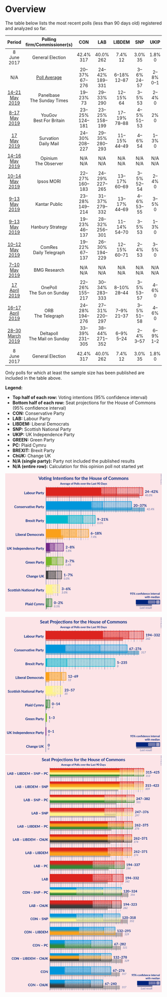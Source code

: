 # Overview

The table below lists the most recent polls (less than 90 days old) registered and analyzed so far.

| Period     | Polling firm/Commissioner(s) | CON | LAB | LIBDEM | SNP | UKIP | GREEN | PC | BREXIT | ChUK |
|:----------:|:----------------------------:|:--:|:--:|:--:|:--:|:--:|:--:|:--:|:--:|:--:|
| 8 June 2017 | General Election | 42.4% <br> 317 | 40.0% <br> 262 | 7.4% <br> 12 | 3.0% <br> 35 | 1.8% <br> 0 | 1.6% <br> 1 | 0.5% <br> 4 | 0.0% <br> 0 | 0.0% <br> 0 |
| N/A | [Poll Average](average.html) | 20–37% <br> 67–276 | 24–42% <br> 189–331 | 6–18% <br> 12–87 | 3–6% <br> 24–57 | 2–8% <br> 0–1 | 2–7% <br> 1–3 | 0–2% <br> 0–14 | 9–21% <br> 5–235 | 1–7% <br> 0 |
| [14–21 May 2019](2019-05-21-Panelbase.html) | Panelbase <br> The Sunday Times | 19–23% <br> 73 | 29–33% <br> 290 | 12–15% <br> 64 | 3–5% <br> 53 | 2–4% <br> 0 | 4–6% <br> 2 | N/A <br> N/A | 17–21% <br> 146 | 3–5% <br> 0 |
| [8–17 May 2019](2019-05-17-YouGov.html) | YouGov <br> Best For Britain | 23–25% <br> 124–181 | 23–25% <br> 158–199 | 17–19% <br> 78–88 | 4–5% <br> 51–53 | 2% <br> 0 | 6–7% <br> 3 | 1% <br> 3–6 | 17–19% <br> 142–170 | 2% <br> 0 |
| [17 May 2019](2019-05-17-Survation.html) | Survation <br> Daily Mail | 24–30% <br> 208–227 | 29–35% <br> 280–293 | 11–15% <br> 44–49 | 4–6% <br> 54 | 1–3% <br> 0 | 2–4% <br> 2 | 0–1% <br> 0 | 11–15% <br> 24–25 | 1–3% <br> 0 |
| [14–16 May 2019](2019-05-16-Opinium.html) | Opinium <br> The Observer | N/A <br> N/A | N/A <br> N/A | N/A <br> N/A | N/A <br> N/A | N/A <br> N/A | N/A <br> N/A | N/A <br> N/A | N/A <br> N/A | N/A <br> N/A |
| [10–14 May 2019](2019-05-14-IpsosMORI.html) | Ipsos MORI | 22–27% <br> 160–183 | 24–29% <br> 227–265 | 13–17% <br> 60–69 | 3–5% <br> 52–54 | 2–4% <br> 0 | 5–8% <br> 2–5 | 1–2% <br> 2–9 | 14–18% <br> 72–112 | 1–3% <br> 0 |
| [9–13 May 2019](2019-05-13-KantarPublic.html) | Kantar Public | 23–28% <br> 149–214 | 31–37% <br> 279–332 | 13–17% <br> 44–69 | 4–6% <br> 53–55 | 3–5% <br> 0 | 2–4% <br> 1–2 | 1–3% <br> 8–15 | 8–12% <br> 2–17 | 1–2% <br> 0 |
| [9–13 May 2019](2019-05-13-HanburyStrategy.html) | Hanbury Strategy | 19–23% <br> 46–137 | 28–32% <br> 256–301 | 11–14% <br> 54–70 | 3–5% <br> 53 | 1–3% <br> 0 | 4–6% <br> 2 | N/A <br> N/A | 17–21% <br> 125–177 | 5–7% <br> 0 |
| [10–12 May 2019](2019-05-12-ComRes.html) | ComRes <br> Daily Telegraph | 19–22% <br> 67–137 | 26–30% <br> 194–229 | 12–15% <br> 60–71 | 2–4% <br> 53 | 3–5% <br> 0 | 3–5% <br> 2 | N/A <br> N/A | 19–22% <br> 146–235 | 5–7% <br> 0 |
| [7–10 May 2019](2019-05-10-BMGResearch.html) | BMG Research | N/A <br> N/A | N/A <br> N/A | N/A <br> N/A | N/A <br> N/A | N/A <br> N/A | N/A <br> N/A | N/A <br> N/A | N/A <br> N/A | N/A <br> N/A |
| [17 April 2019](2019-04-17-OnePoll.html) | OnePoll <br> The Sun on Sunday | 22–26% <br> 155–217 | 30–34% <br> 283–333 | 8–10% <br> 28–44 | 3–5% <br> 53–57 | 4–6% <br> 0 | 4–6% <br> 2–3 | N/A <br> N/A | 13–16% <br> 24–66 | 4–6% <br> 0 |
| [16–17 April 2019](2019-04-17-ORB.html) | ORB <br> The Telegraph | 24–28% <br> 194–276 | 27–31% <br> 220–297 | 7–9% <br> 21–37 | 3–5% <br> 51–58 | 4–6% <br> 0 | 3–5% <br> 2 | 1–2% <br> 5–12 | 12–16% <br> 25–72 | 4–6% <br> 0 |
| [28–30 March 2019](2019-03-30-Deltapoll.html) | Deltapoll <br> The Mail on Sunday | 33–39% <br> 231–305 | 38–44% <br> 271–352 | 6–9% <br> 5–24 | 2–4% <br> 3–57 | 6–9% <br> 1–2 | 2–4% <br> 1–2 | 1–2% <br> 4–8 | N/A <br> N/A | N/A <br> N/A |
| 8 June 2017 | General Election | 42.4% <br> 317 | 40.0% <br> 262 | 7.4% <br> 12 | 3.0% <br> 35 | 1.8% <br> 0 | 1.6% <br> 1 | 0.5% <br> 4 | 0.0% <br> 0 | 0.0% <br> 0 |

Only polls for which at least the sample size has been published are included in the table above.

**Legend:**
+ **Top half of each row:** Voting intentions (95% confidence interval)
+ **Bottom half of each row:** Seat projections for the House of Commons (95% confidence interval)
+ **CON:** Conservative Party
+ **LAB:** Labour Party
+ **LIBDEM:** Liberal Democrats
+ **SNP:** Scottish National Party
+ **UKIP:** UK Independence Party
+ **GREEN:** Green Party
+ **PC:** Plaid Cymru
+ **BREXIT:** Brexit Party
+ **ChUK:** Change UK
+ **N/A (single party):** Party not included the published results
+ **N/A (entire row):** Calculation for this opinion poll not started yet


![Graph with voting intentions not yet produced](average.png "Voting Intentions")

![Graph with seats not yet produced](average-seats.png "Seats")
![Graph with coalitions seats not yet produced](average-coalitions-seats.png "Coalitions Seats")
